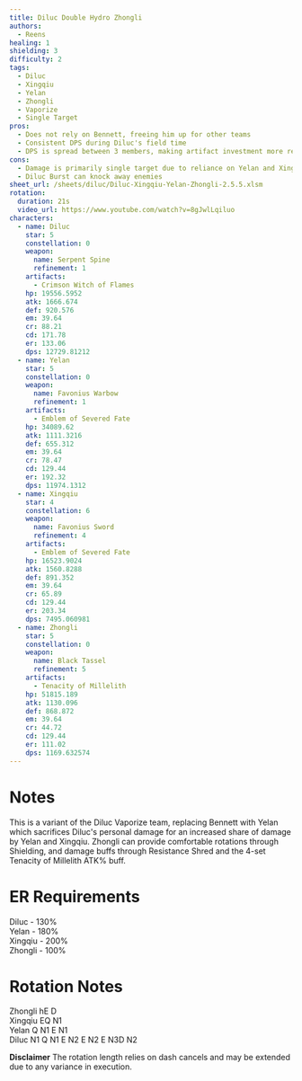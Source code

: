 ```yaml
---
title: Diluc Double Hydro Zhongli
authors:
  - Reens
healing: 1
shielding: 3
difficulty: 2
tags:
  - Diluc
  - Xingqiu
  - Yelan
  - Zhongli
  - Vaporize
  - Single Target
pros:
  - Does not rely on Bennett, freeing him up for other teams
  - Consistent DPS during Diluc's field time
  - DPS is spread between 3 members, making artifact investment more resin efficient
cons:
  - Damage is primarily single target due to reliance on Yelan and Xingqiu's Elemental Bursts
  - Diluc Burst can knock away enemies
sheet_url: /sheets/diluc/Diluc-Xingqiu-Yelan-Zhongli-2.5.5.xlsm
rotation:
  duration: 21s
  video_url: https://www.youtube.com/watch?v=8gJwlLqiluo
characters:
  - name: Diluc
    star: 5
    constellation: 0
    weapon:
      name: Serpent Spine
      refinement: 1
    artifacts:
      - Crimson Witch of Flames
    hp: 19556.5952
    atk: 1666.674
    def: 920.576
    em: 39.64
    cr: 88.21
    cd: 171.78
    er: 133.06
    dps: 12729.81212
  - name: Yelan
    star: 5
    constellation: 0
    weapon:
      name: Favonius Warbow
      refinement: 1
    artifacts:
      - Emblem of Severed Fate
    hp: 34089.62
    atk: 1111.3216
    def: 655.312
    em: 39.64
    cr: 78.47
    cd: 129.44
    er: 192.32
    dps: 11974.1312
  - name: Xingqiu
    star: 4
    constellation: 6
    weapon:
      name: Favonius Sword
      refinement: 4
    artifacts:
      - Emblem of Severed Fate
    hp: 16523.9024
    atk: 1560.8288
    def: 891.352
    em: 39.64
    cr: 65.89
    cd: 129.44
    er: 203.34
    dps: 7495.060981
  - name: Zhongli
    star: 5
    constellation: 0
    weapon:
      name: Black Tassel
      refinement: 5
    artifacts:
      - Tenacity of Millelith
    hp: 51815.189
    atk: 1130.096
    def: 868.872
    em: 39.64
    cr: 44.72
    cd: 129.44
    er: 111.02
    dps: 1169.632574
---
```


# **Notes**

This is a variant of the Diluc Vaporize team, replacing Bennett with Yelan which sacrifices Diluc's personal damage for an increased share of damage by Yelan and Xingqiu. Zhongli can provide comfortable rotations through Shielding, and damage buffs through Resistance Shred and the 4-set Tenacity of Millelith ATK% buff.

# **ER Requirements**
Diluc - 130%  
Yelan - 180%  
Xingqiu - 200%  
Zhongli - 100%  

# **Rotation Notes**

Zhongli hE D  
Xingqiu EQ N1  
Yelan Q N1 E N1  
Diluc N1 Q N1 E N2 E N2 E N3D N2  

 **Disclaimer**
The rotation length relies on dash cancels and may be extended due to any variance in execution.

